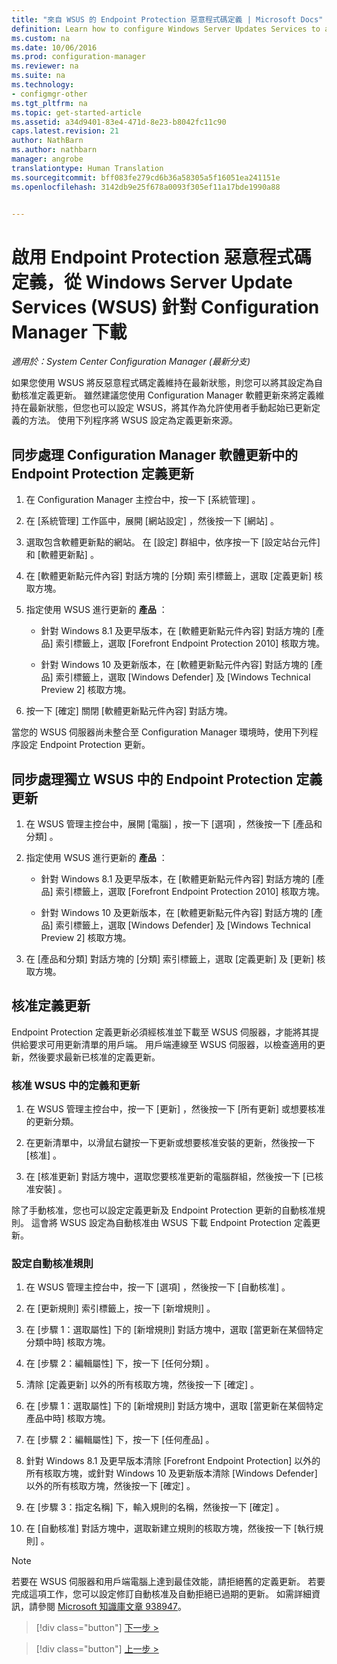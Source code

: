 ```yaml
---
title: "來自 WSUS 的 Endpoint Protection 惡意程式碼定義 | Microsoft Docs"
definition: Learn how to configure Windows Server Updates Services to auto-approve definition updates.
ms.custom: na
ms.date: 10/06/2016
ms.prod: configuration-manager
ms.reviewer: na
ms.suite: na
ms.technology:
- configmgr-other
ms.tgt_pltfrm: na
ms.topic: get-started-article
ms.assetid: a34d9401-83e4-471d-8e23-b8042fc11c90
caps.latest.revision: 21
author: NathBarn
ms.author: nathbarn
manager: angrobe
translationtype: Human Translation
ms.sourcegitcommit: bff083fe279cd6b36a58305a5f16051ea241151e
ms.openlocfilehash: 3142db9e25f678a0093f305ef11a17bde1990a88


---
```


# <a name="enable-endpoint-protection-malware-definitions-to-download-from-windows-server-update-services-wsus-for-configuration-manager"></a>啟用 Endpoint Protection 惡意程式碼定義，從 Windows Server Update Services (WSUS) 針對 Configuration Manager 下載

*適用於：System Center Configuration Manager (最新分支)*

 如果您使用 WSUS 將反惡意程式碼定義維持在最新狀態，則您可以將其設定為自動核准定義更新。 雖然建議您使用 Configuration Manager 軟體更新來將定義維持在最新狀態，但您也可以設定 WSUS，將其作為允許使用者手動起始已更新定義的方法。 使用下列程序將 WSUS 設定為定義更新來源。

## <a name="to-synchronize-endpoint-protection-definition-updates-in-configuration-manager-software-updates"></a>同步處理 Configuration Manager 軟體更新中的 Endpoint Protection 定義更新

1.  在 Configuration Manager 主控台中，按一下 [系統管理] 。

2.  在 [系統管理]  工作區中，展開 [網站設定] ，然後按一下 [網站] 。

3.  選取包含軟體更新點的網站。 在 [設定]  群組中，依序按一下 [設定站台元件] 和 [軟體更新點] 。

4.  在 [軟體更新點元件內容]  對話方塊的 [分類]  索引標籤上，選取 [定義更新]  核取方塊。

5.  指定使用 WSUS 進行更新的 **產品** ：

    -   針對 Windows 8.1 及更早版本，在 [軟體更新點元件內容]  對話方塊的 [產品]  索引標籤上，選取 [Forefront Endpoint Protection 2010]  核取方塊。

    -   針對 Windows 10 及更新版本，在 [軟體更新點元件內容]  對話方塊的 [產品]  索引標籤上，選取 [Windows Defender]  及 [Windows Technical Preview 2]  核取方塊。

6.  按一下 [確定]  關閉 [軟體更新點元件內容]  對話方塊。

 當您的 WSUS 伺服器尚未整合至 Configuration Manager 環境時，使用下列程序設定 Endpoint Protection 更新。

## <a name="to-synchronize-endpoint-protection-definition-updates-in-standalone-wsus"></a>同步處理獨立 WSUS 中的 Endpoint Protection 定義更新

1.  在 WSUS 管理主控台中，展開 [電腦] ，按一下 [選項] ，然後按一下 [產品和分類] 。

2.  指定使用 WSUS 進行更新的 **產品** ：

    -   針對 Windows 8.1 及更早版本，在 [軟體更新點元件內容]  對話方塊的 [產品]  索引標籤上，選取 [Forefront Endpoint Protection 2010]  核取方塊。

    -   針對 Windows 10 及更新版本，在 [軟體更新點元件內容]  對話方塊的 [產品]  索引標籤上，選取 [Windows Defender]  及 [Windows Technical Preview 2]  核取方塊。

3.  在 [產品和分類]  對話方塊的 [分類]  索引標籤上，選取 [定義更新]  及 [更新]  核取方塊。

## <a name="approving-definition-updates"></a>核准定義更新
 Endpoint Protection 定義更新必須經核准並下載至 WSUS 伺服器，才能將其提供給要求可用更新清單的用戶端。 用戶端連線至 WSUS 伺服器，以檢查適用的更新，然後要求最新已核准的定義更新。

### <a name="to-approve-definitions-and-updates-in-wsus"></a>核准 WSUS 中的定義和更新

1.  在 WSUS 管理主控台中，按一下 [更新] ，然後按一下 [所有更新]  或想要核准的更新分類。

2.  在更新清單中，以滑鼠右鍵按一下更新或想要核准安裝的更新，然後按一下 [核准] 。

3.  在 [核准更新]  對話方塊中，選取您要核准更新的電腦群組，然後按一下 [已核准安裝] 。

 除了手動核准，您也可以設定定義更新及 Endpoint Protection 更新的自動核准規則。 這會將 WSUS 設定為自動核准由 WSUS 下載 Endpoint Protection 定義更新。

### <a name="to-configure-an-automatic-approval-rule"></a>設定自動核准規則

1.  在 WSUS 管理主控台中，按一下 [選項] ，然後按一下 [自動核准] 。

2.  在 [更新規則]  索引標籤上，按一下 [新增規則] 。

3.  在 [步驟 1：選取屬性]  下的 [新增規則] 對話方塊中，選取 [當更新在某個特定分類中時]  核取方塊。

4.  在 [步驟 2：編輯屬性] 下，按一下 [任何分類] 。

5.  清除 [定義更新] 以外的所有核取方塊，然後按一下 [確定] 。

6.  在 [步驟 1：選取屬性]  下的 [新增規則] 對話方塊中，選取 [當更新在某個特定產品中時]  核取方塊。

7.  在 [步驟 2：編輯屬性] 下，按一下 [任何產品] 。

8.  針對 Windows 8.1 及更早版本清除 [Forefront Endpoint Protection]  以外的所有核取方塊，或針對 Windows 10 及更新版本清除 [Windows Defender]  以外的所有核取方塊，然後按一下 [確定] 。

9. 在 [步驟 3：指定名稱] 下，輸入規則的名稱，然後按一下 [確定] 。

10. 在 [自動核准]  對話方塊中，選取新建立規則的核取方塊，然後按一下 [執行規則] 。

> [!NOTE]
>  若要在 WSUS 伺服器和用戶端電腦上達到最佳效能，請拒絕舊的定義更新。 若要完成這項工作，您可以設定修訂自動核准及自動拒絕已過期的更新。 如需詳細資訊，請參閱 [Microsoft 知識庫文章 938947](http://go.microsoft.com/fwlink/p/?LinkId=204078)。

> [!div class="button"]
[下一步 >](endpoint-antimalware-policies.md)

> [!div class="button"]
[上一步 >](endpoint-configure-alerts.md)



<!--HONumber=Dec16_HO3-->


